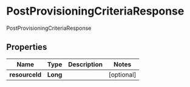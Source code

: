 

# PostProvisioningCriteriaResponse

PostProvisioningCriteriaResponse

## Properties

| Name | Type | Description | Notes |
|------------ | ------------- | ------------- | -------------|
|**resourceId** | **Long** |  |  [optional] |



